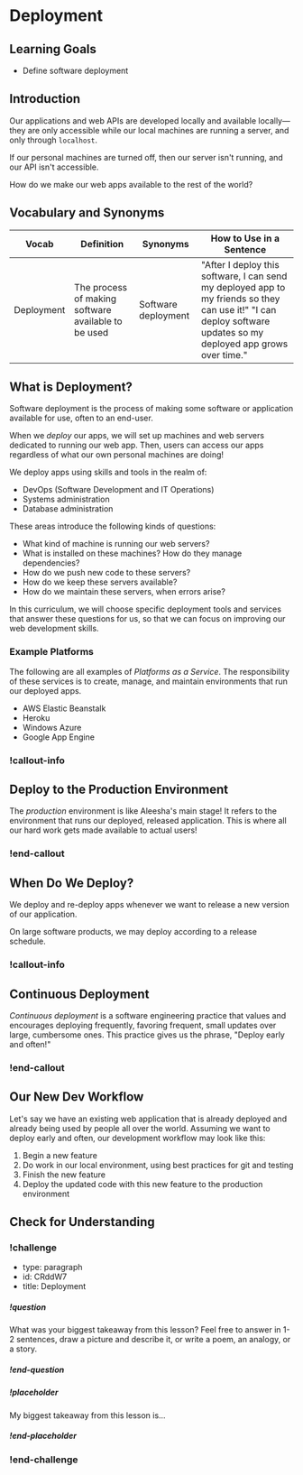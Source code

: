 # Deployment

## Learning Goals

- Define software deployment

## Introduction

Our applications and web APIs are developed locally and available locally—they are only accessible while our local machines are running a server, and only through `localhost`.

If our personal machines are turned off, then our server isn't running, and our API isn't accessible.

How do we make our web apps available to the rest of the world?

## Vocabulary and Synonyms

| Vocab      | Definition                                          | Synonyms            | How to Use in a Sentence                                                                                                                                         |
| ---------- | --------------------------------------------------- | ------------------- | ---------------------------------------------------------------------------------------------------------------------------------------------------------------- |
| Deployment | The process of making software available to be used | Software deployment | "After I deploy this software, I can send my deployed app to my friends so they can use it!" "I can deploy software updates so my deployed app grows over time." |

## What is Deployment?

Software deployment is the process of making some software or application available for use, often to an end-user.

When we _deploy_ our apps, we will set up machines and web servers dedicated to running our web app. Then, users can access our apps regardless of what our own personal machines are doing!

We deploy apps using skills and tools in the realm of:

- DevOps (Software Development and IT Operations)
- Systems administration
- Database administration

These areas introduce the following kinds of questions:

- What kind of machine is running our web servers?
- What is installed on these machines? How do they manage dependencies?
- How do we push new code to these servers?
- How do we keep these servers available?
- How do we maintain these servers, when errors arise?

In this curriculum, we will choose specific deployment tools and services that answer these questions for us, so that we can focus on improving our web development skills.

### Example Platforms

The following are all examples of _Platforms as a Service_. The responsibility of these services is to create, manage, and maintain environments that run our deployed apps.

- AWS Elastic Beanstalk
- Heroku
- Windows Azure
- Google App Engine

### !callout-info

## Deploy to the Production Environment

The _production_ environment is like Aleesha's main stage! It refers to the environment that runs our deployed, released application. This is where all our hard work gets made available to actual users!

### !end-callout

## When Do We Deploy?

We deploy and re-deploy apps whenever we want to release a new version of our application.

On large software products, we may deploy according to a release schedule.

### !callout-info

## Continuous Deployment

_Continuous deployment_ is a software engineering practice that values and encourages deploying frequently, favoring frequent, small updates over large, cumbersome ones. This practice gives us the phrase, "Deploy early and often!"

### !end-callout

## Our New Dev Workflow

Let's say we have an existing web application that is already deployed and already being used by people all over the world. Assuming we want to deploy early and often, our development workflow may look like this:

1. Begin a new feature
1. Do work in our local environment, using best practices for git and testing
1. Finish the new feature
1. Deploy the updated code with this new feature to the production environment

## Check for Understanding

<!-- Question Takeaway -->
<!-- prettier-ignore-start -->
### !challenge
* type: paragraph
* id: CRddW7
* title: Deployment
##### !question

What was your biggest takeaway from this lesson? Feel free to answer in 1-2 sentences, draw a picture and describe it, or write a poem, an analogy, or a story.

##### !end-question
##### !placeholder

My biggest takeaway from this lesson is...

##### !end-placeholder
### !end-challenge
<!-- prettier-ignore-end -->
